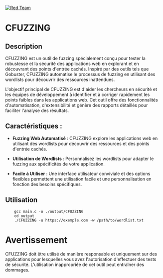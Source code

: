 [![Red Team](https://img.shields.io/badge/Red%20Team-Active-red)](https://fr.wikipedia.org/wiki/Red_team)

# CFUZZING

## Description

CFUZZING est un outil de fuzzing spécialement conçu pour tester la robustesse et la sécurité des applications web en explorant et en découvrant des points d'entrée cachés. Inspiré par des outils tels que Gobuster, CFUZZING automatise le processus de fuzzing en utilisant des wordlists pour découvrir des ressources inattendues.

L'objectif principal de CFUZZING est d'aider les chercheurs en sécurité et les équipes de développement à identifier et à corriger rapidement les points faibles dans les applications web. Cet outil offre des fonctionnalités d'automatisation, d'extensibilité et génère des rapports détaillés pour faciliter l'analyse des résultats.

## Caractéristiques :

- **Fuzzing Web Automatisé** : CFUZZING explore les applications web en utilisant des wordlists pour découvrir des ressources et des points d'entrée cachés.

- **Utilisation de Wordlists** : Personnalisez les wordlists pour adapter le fuzzing aux spécificités de votre application.

- **Facile à Utiliser** : Une interface utilisateur conviviale et des options flexibles permettent une utilisation facile et une personnalisation en fonction des besoins spécifiques.

## Utilisation

```
    gcc main.c -o ./output/CFUZZING
    cd output
    ./CFUZZING -u https://exemple.com -w /path/to/wordlist.txt
```

# Avertissement

CFUZZING doit être utilisé de manière responsable et uniquement sur des applications pour lesquelles vous avez l'autorisation d'effectuer des tests de sécurité. L'utilisation inappropriée de cet outil peut entraîner des dommages.
